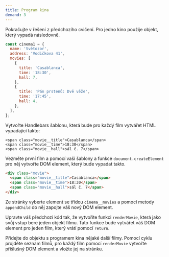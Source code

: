 ```yaml
---
title: Program kina
demand: 3
---
```


Pokračujte v řešení z předchozího cvičení. Pro jedno kino použije objekt, který vypadá následovně.

```js
const cinema1 = {
  name: 'Světozor',
  address: 'Vodičkova 41',
  movies: [
    {
      title: 'Casablanca',
      time: '18:30',
      hall: 7,
    },
    {
      title: 'Pán prstenů: Dvě věže',
      time: '17:45',
      hall: 4,
    },
  ],
};
```

Vytvořte Handlebars šablonu, která bude pro každý film vytvářet HTML vypadající takto:

```
<span class="movie__title">Casablanca</span>
<span class="movie__time">18:30</span>
<span class="movie__hall">sál č. 7</span>
```

Vezměte první film a pomocí vaší šablony a funkce `document.createElement` pro něj vytvořte DOM element, který bude vypadat takto.

```html
<div class="movie">
  <span class="movie__title">Casablanca</span>
  <span class="movie__time">18:30</span>
  <span class="movie__hall">sál č. 7</span>
</div>
```

Ze stránky vyberte element se třídou `cinema__movies` a pomocí metody `appendChild` do něj zapojte váš nový DOM element.

Upravte váš předchozí kód tak, že vytvoříte funkci `renderMovie`, která jako svůj vstup bere jeden objekt filmu. Tato funkce bude vytvářet váš DOM element pro jeden film, který vrátí pomocí `return`.

Přidejte do objektu s programem kina nějaké další filmy. Pomocí cyklu projděte seznam filmů, pro každý film pomocí `renderMovie` vytvořte příšlušný DOM element a vložte jej na stránku.
